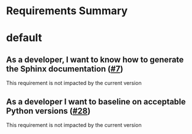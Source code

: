 
Requirements Summary
====================

# default

## As a developer, I want to know how to generate the Sphinx documentation ([#7](https://github.com/NASA-PDS/pds-template-repo-python/issues/7)) 


This requirement is not impacted by the current version
## As a developer I want to baseline on acceptable Python versions ([#28](https://github.com/NASA-PDS/pds-template-repo-python/issues/28)) 


This requirement is not impacted by the current version